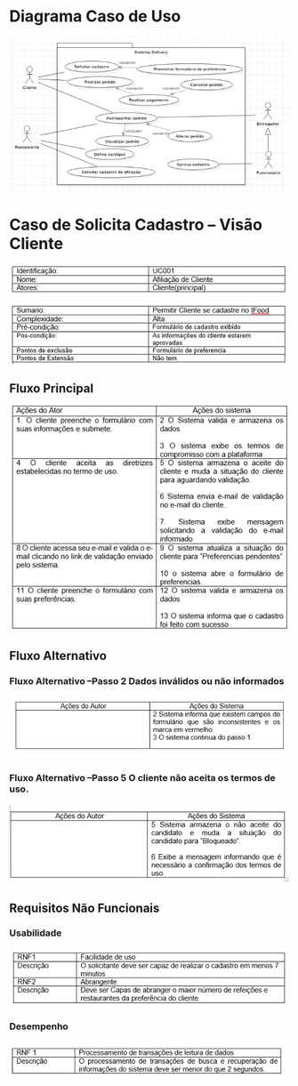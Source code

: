 # Diagrama Caso de Uso 

![](https://raw.githubusercontent.com/GuipiodeCarrato/ProjetoDS-2/Guilherme-Pio/imagens/Caso_De_Uso_Cadastrar_Cliente.PNG)

# Caso de Solicita Cadastro – Visão Cliente

![](https://raw.githubusercontent.com/GuipiodeCarrato/ProjetoDS-2/Guilherme-Pio/imagens/capt.PNG)

## Fluxo Principal 

![](https://raw.githubusercontent.com/GuipiodeCarrato/ProjetoDS-2/Guilherme-Pio/imagens/correta.PNG)

## Fluxo Alternativo 

### Fluxo Alternativo –Passo 2 Dados inválidos ou não informados
![](https://raw.githubusercontent.com/GuipiodeCarrato/ProjetoDS-2/Guilherme-Pio/imagens/Capturar_alternativo2.PNG)

### Fluxo Alternativo –Passo 5 O cliente não aceita os termos de uso.
![](https://raw.githubusercontent.com/GuipiodeCarrato/ProjetoDS-2/Guilherme-Pio/imagens/Capturar3.PNG)

## Requisitos Não Funcionais

### Usabilidade

![](https://raw.githubusercontent.com/GuipiodeCarrato/ProjetoDS-2/Guilherme-Pio/imagens/requi-Usabilidade.PNG)

### Desempenho

![](https://raw.githubusercontent.com/GuipiodeCarrato/ProjetoDS-2/Guilherme-Pio/imagens/Requi-Desempenho.PNG)
